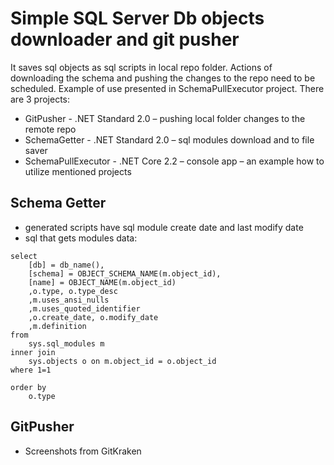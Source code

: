 # Simple SQL Server Db objects downloader and git pusher
It saves sql objects as sql scripts in local repo folder. Actions of downloading the schema and pushing the changes to the repo need to be scheduled. Example of use presented in SchemaPullExecutor project. There are 3 projects:
-	GitPusher - .NET Standard 2.0 – pushing local folder changes to the remote repo
-	SchemaGetter - .NET Standard 2.0 – sql modules download and to file saver
- SchemaPullExecutor - .NET Core 2.2 – console app – an example how to utilize mentioned projects
## Schema Getter
- generated scripts have sql module create date and last modify date
- sql that gets modules data:
```
select 
	[db] = db_name(),
	[schema] = OBJECT_SCHEMA_NAME(m.object_id),
	[name] = OBJECT_NAME(m.object_id) 
	,o.type, o.type_desc
	,m.uses_ansi_nulls
	,m.uses_quoted_identifier
	,o.create_date, o.modify_date
	,m.definition
from 
	sys.sql_modules m
inner join
	sys.objects o on m.object_id = o.object_id
where 1=1
	
order by 
	o.type
```
## GitPusher
-	Screenshots from GitKraken
